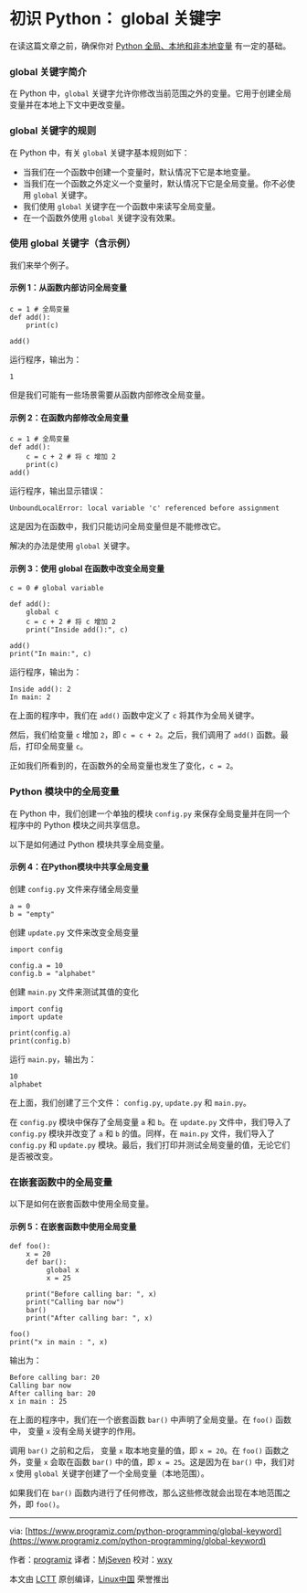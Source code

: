 初识 Python： global 关键字
======

在读这篇文章之前，确保你对 [Python  全局、本地和非本地变量][1] 有一定的基础。

### global 关键字简介

在 Python 中，`global` 关键字允许你修改当前范围之外的变量。它用于创建全局变量并在本地上下文中更改变量。

### global 关键字的规则

在 Python 中，有关 `global` 关键字基本规则如下：

* 当我们在一个函数中创建一个变量时，默认情况下它是本地变量。
* 当我们在一个函数之外定义一个变量时，默认情况下它是全局变量。你不必使用 `global` 关键字。
* 我们使用 `global` 关键字在一个函数中来读写全局变量。
* 在一个函数外使用 `global` 关键字没有效果。

### 使用  global 关键字（含示例）

我们来举个例子。

#### 示例 1：从函数内部访问全局变量

```
c = 1 # 全局变量
def add():
	print(c)
	
add()
```

运行程序，输出为：

```
1
```

但是我们可能有一些场景需要从函数内部修改全局变量。

#### 示例 2：在函数内部修改全局变量

```
c = 1 # 全局变量
def add():
	c = c + 2 # 将 c 增加 2
	print(c)
add()
```

运行程序，输出显示错误：

```
UnboundLocalError: local variable 'c' referenced before assignment
```

这是因为在函数中，我们只能访问全局变量但是不能修改它。

解决的办法是使用 `global` 关键字。

#### 示例 3：使用 global 在函数中改变全局变量

```
c = 0 # global variable
	
def add():
	global c
	c = c + 2 # 将 c 增加 2
	print("Inside add():", c)

add()
print("In main:", c)
```

运行程序，输出为：

```
Inside add(): 2
In main: 2
```

在上面的程序中，我们在 `add()` 函数中定义了 `c` 将其作为全局关键字。

然后，我们给变量 `c` 增加 `2`，即 `c = c + 2`。之后，我们调用了 `add()` 函数。最后，打印全局变量 `c`。

正如我们所看到的，在函数外的全局变量也发生了变化，`c = 2`。

### Python 模块中的全局变量

在 Python 中，我们创建一个单独的模块 `config.py` 来保存全局变量并在同一个程序中的 Python 模块之间共享信息。

以下是如何通过 Python 模块共享全局变量。

#### 示例 4：在Python模块中共享全局变量

创建 `config.py` 文件来存储全局变量

```
a = 0
b = "empty"
```

创建 `update.py` 文件来改变全局变量

```
import config
	
config.a = 10
config.b = "alphabet"
```

创建 `main.py` 文件来测试其值的变化

```
import config
import update
	
print(config.a)
print(config.b)
```

运行 `main.py`，输出为：
	
```
10
alphabet
```

在上面，我们创建了三个文件： `config.py`, `update.py` 和 `main.py`。

在 `config.py` 模块中保存了全局变量 `a` 和 `b`。在 `update.py` 文件中，我们导入了 `config.py` 模块并改变了 `a` 和 `b` 的值。同样，在 `main.py` 文件，我们导入了 `config.py` 和 `update.py` 模块。最后，我们打印并测试全局变量的值，无论它们是否被改变。

### 在嵌套函数中的全局变量

以下是如何在嵌套函数中使用全局变量。

#### 示例 5：在嵌套函数中使用全局变量

```
def foo():
	x = 20
	def bar():
		 global x
		 x = 25
	
	print("Before calling bar: ", x)
	print("Calling bar now")
	bar()
	print("After calling bar: ", x)

foo()
print("x in main : ", x)
```

输出为：

```
Before calling bar: 20
Calling bar now
After calling bar: 20
x in main : 25
```

在上面的程序中，我们在一个嵌套函数 `bar()` 中声明了全局变量。在 `foo()` 函数中， 变量 `x` 没有全局关键字的作用。

调用 `bar()` 之前和之后， 变量 `x` 取本地变量的值，即 `x = 20`。在 `foo()` 函数之外，变量 `x` 会取在函数 `bar()` 中的值，即 `x = 25`。这是因为在 `bar()` 中，我们对 `x` 使用 `global` 关键字创建了一个全局变量（本地范围）。

如果我们在 `bar()` 函数内进行了任何修改，那么这些修改就会出现在本地范围之外，即 `foo()`。

--------------------------------------------------------------------------------

via: [https://www.programiz.com/python-programming/global-keyword](https://www.programiz.com/python-programming/global-keyword)

作者：[programiz][a]
译者：[MjSeven](https://github.com/MjSeven)
校对：[wxy](https://github.com/wxy)

本文由 [LCTT](https://github.com/LCTT/TranslateProject) 原创编译，[Linux中国](https://linux.cn/) 荣誉推出

[a]:https://www.programiz.com
[1]:https://www.programiz.com/python-programming/global-local-nonlocal-variables
